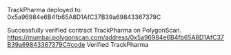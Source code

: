TrackPharma deployed to:  0x5a96984e6B4fb65A8D1AfC37B39a69843367379C


Successfully verified contract TrackPharma on PolygonScan.
https://mumbai.polygonscan.com/address/0x5a96984e6B4fb65A8D1AfC37B39a69843367379C#code
Verified TrackPharma 